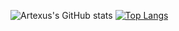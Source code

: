 ![Artexus's GitHub stats](https://github-readme-stats.vercel.app/api?username=Artexus&show_icons=true&count_private=true&theme=synthwave&border_radius=20&custom_title=Artexus's%20GitHub%20Stats&line_height=28)
[![Top Langs](https://github-readme-stats.vercel.app/api/top-langs/?username=Artexus&layout=compact&langs_count=10&card_width=300&border_radius=20)](https://github.com/anuraghazra/github-readme-stats)

